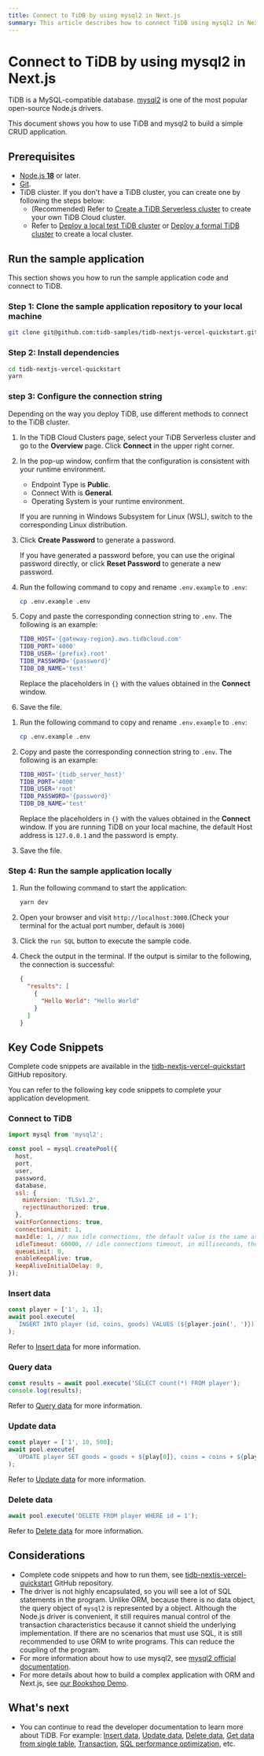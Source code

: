 ```yaml
---
title: Connect to TiDB by using mysql2 in Next.js
summary: This article describes how to connect TiDB using mysql2 in Next.js and provides a simple example code snippet.
---
```


<!-- markdownlint-disable MD024 -->
<!-- markdownlint-disable MD029 -->

# Connect to TiDB by using mysql2 in Next.js

TiDB is a MySQL-compatible database. [mysql2](https://www.npmjs.com/package/mysql2) is one of the most popular open-source Node.js drivers.

This document shows you how to use TiDB and mysql2 to build a simple CRUD application.

## Prerequisites

- [Node.js **18**](https://nodejs.org/en/download/) or later.
- [Git](https://git-scm.com/downloads).
- TiDB cluster. If you don't have a TiDB cluster, you can create one by following the steps below:
  - (Recommended) Refer to [Create a TiDB Serverless cluster](/develop/dev-guide-build-cluster-in-cloud.md#step-1-create-a-tidb-serverless-cluster) to create your own TiDB Cloud cluster.
  - Refer to [Deploy a local test TiDB cluster](/quick-start-with-tidb.md#deploy-a-local-test-cluster) or [Deploy a formal TiDB cluster](/production-deployment-using-tiup.md) to create a local cluster.

## Run the sample application

This section shows you how to run the sample application code and connect to TiDB.

### Step 1: Clone the sample application repository to your local machine

```bash
git clone git@github.com:tidb-samples/tidb-nextjs-vercel-quickstart.git
```

### Step 2: Install dependencies

```bash
cd tidb-nextjs-vercel-quickstart
yarn
```

### step 3: Configure the connection string

Depending on the way you deploy TiDB, use different methods to connect to the TiDB cluster.

<SimpleTab>

<div label="TiDB Serverless">

1. In the TiDB Cloud Clusters page, select your TiDB Serverless cluster and go to the **Overview** page. Click **Connect** in the upper right corner.

2. In the pop-up window, confirm that the configuration is consistent with your runtime environment.

   - Endpoint Type is **Public**.
   - Connect With is **General**.
   - Operating System is your runtime environment.

   <Tip>If you are running in Windows Subsystem for Linux (WSL), switch to the corresponding Linux distribution.</Tip>

3. Click **Create Password** to generate a password.

   <Tip>If you have generated a password before, you can use the original password directly, or click **Reset Password** to generate a new password.</Tip>

4. Run the following command to copy and rename `.env.example` to `.env`:

   ```bash
   cp .env.example .env
   ```

5. Copy and paste the corresponding connection string to `.env`. The following is an example:

   ```bash
   TIDB_HOST='{gateway-region}.aws.tidbcloud.com'
   TIDB_PORT='4000'
   TIDB_USER='{prefix}.root'
   TIDB_PASSWORD='{password}'
   TIDB_DB_NAME='test'
   ```

   Replace the placeholders in `{}` with the values obtained in the **Connect** window.

6. Save the file.

</div>

<div label="Self-hosted TiDB">

1. Run the following command to copy and rename `.env.example` to `.env`:

   ```bash
   cp .env.example .env
   ```

2. Copy and paste the corresponding connection string to `.env`. The following is an example:

   ```bash
   TIDB_HOST='{tidb_server_host}'
   TIDB_PORT='4000'
   TIDB_USER='root'
   TIDB_PASSWORD='{password}'
   TIDB_DB_NAME='test'
   ```

   Replace the placeholders in `{}` with the values obtained in the **Connect** window. If you are running TiDB on your local machine, the default Host address is `127.0.0.1` and the password is empty.

3. Save the file.

</div>

</SimpleTab>

### Step 4: Run the sample application locally

1. Run the following command to start the application:

   ```bash
   yarn dev
   ```

2. Open your browser and visit `http://localhost:3000`.(Check your terminal for the actual port number, default is `3000`)

3. Click the `run SQL` button to execute the sample code.

4. Check the output in the terminal. If the output is similar to the following, the connection is successful:

   ```json
   {
     "results": [
       {
         "Hello World": "Hello World"
       }
     ]
   }
   ```

## Key Code Snippets

Complete code snippets are available in the [tidb-nextjs-vercel-quickstart](https://github.com/tidb-samples/tidb-nextjs-vercel-quickstart) GitHub repository.

You can refer to the following key code snippets to complete your application development.

### Connect to TiDB

```javascript
import mysql from 'mysql2';

const pool = mysql.createPool({
  host,
  port,
  user,
  password,
  database,
  ssl: {
    minVersion: 'TLSv1.2',
    rejectUnauthorized: true,
  },
  waitForConnections: true,
  connectionLimit: 1,
  maxIdle: 1, // max idle connections, the default value is the same as `connectionLimit`
  idleTimeout: 60000, // idle connections timeout, in milliseconds, the default value 60000
  queueLimit: 0,
  enableKeepAlive: true,
  keepAliveInitialDelay: 0,
});
```

### Insert data

```javascript
const player = ['1', 1, 1];
await pool.execute(
  `INSERT INTO player (id, coins, goods) VALUES (${player.join(', ')})`
);
```

Refer to [Insert data](/develop/dev-guide-insert-data.md) for more information.

### Query data

```javascript
const results = await pool.execute('SELECT count(*) FROM player');
console.log(results);
```

Refer to [Query data](/develop/dev-guide-get-data-from-single-table.md) for more information.

### Update data

```javascript
const player = ['1', 10, 500];
await pool.execute(
  `UPDATE player SET goods = goods + ${play[0]}, coins = coins + ${play[1]} WHERE id = ${play[2]}`
);
```

Refer to [Update data](/develop/dev-guide-update-data.md) for more information.

### Delete data

```javascript
await pool.execute('DELETE FROM player WHERE id = 1');
```

Refer to [Delete data](/develop/dev-guide-delete-data.md) for more information.

## Considerations

- Complete code snippets and how to run them, see [tidb-nextjs-vercel-quickstart](https://github.com/tidb-samples/tidb-nextjs-vercel-quickstart) GitHub repository.
- The driver is not highly encapsulated, so you will see a lot of SQL statements in the program. Unlike ORM, because there is no data object, the query object of `mysql2` is represented by a object. Although the Node.js driver is convenient, it still requires manual control of the transaction characteristics because it cannot shield the underlying implementation. If there are no scenarios that must use SQL, it is still recommended to use ORM to write programs. This can reduce the coupling of the program.
- For more information about how to use mysql2, see [mysql2 official documentation](https://github.com/sidorares/node-mysql2).
- For more details about how to build a complex application with ORM and Next.js, see [our Bookshop Demo](https://github.com/pingcap/tidb-prisma-vercel-demo).

## What's next

- You can continue to read the developer documentation to learn more about TiDB. For example: [Insert data](/develop/dev-guide-insert-data.md), [Update data](/develop/dev-guide-update-data.md), [Delete data](/develop/dev-guide-delete-data.md), [Get data from single table](/develop/dev-guide-get-data-from-single-table.md), [Transaction](/develop/dev-guide-transaction-overview.md), [SQL performance optimization](/develop/dev-guide-optimize-sql-overview.md), etc.
